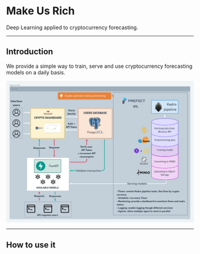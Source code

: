 # Make Us Rich
Deep Learning applied to cryptocurrency forecasting.

---

## Introduction

We provide a simple way to train, serve and use cryptocurrency forecasting models on a daily basis.

![Project Architecture](./img/project_architecture.png)

---

## How to use it
